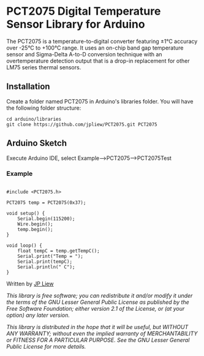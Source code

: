 # PCT2075 Digital Temperature Sensor Library for Arduino

The PCT2075 is a temperature-to-digital converter featuring ±1°C accuracy over -25°C to +100°C range. It uses an on-chip band gap temperature sensor and Sigma-Delta A-to-D conversion technique with an overtemperature detection output that is a drop-in replacement for other LM75 series thermal sensors.

## Installation 

Create a folder named PCT2075 in Arduino's libraries folder.  You will have the following folder structure:

	cd arduino/libraries
	git clone https://github.com/jpliew/PCT2075.git PCT2075

## Arduino Sketch

Execute Arduino IDE, select Example-->PCT2075-->PCT2075Test

### Example
<pre><code>
#include &lt;PCT2075.h&gt;

PCT2075 temp = PCT2075(0x37);

void setup() {
	Serial.begin(115200);
	Wire.begin();
	temp.begin();
}

void loop() {
	float tempC = temp.getTempC();
	Serial.print("Temp = ");
	Serial.print(tempC);
	Serial.println(" C");
}
</code></pre>


Written by [JP Liew](http://jpliew.com)

*This library is free software; you can redistribute it and/or modify it under the terms of the GNU Lesser General Public License as published by the Free Software Foundation; either version 2.1 of the License, or (at your option) any later version.*

*This library is distributed in the hope that it will be useful, but WITHOUT ANY WARRANTY; without even the implied warranty of MERCHANTABILITY or FITNESS FOR A PARTICULAR PURPOSE.  See the GNU Lesser General Public License for more details.*